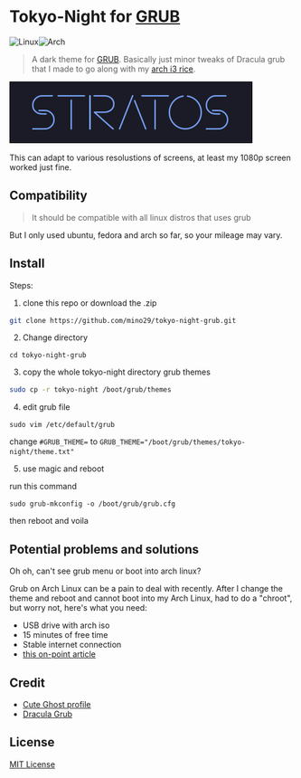 # Tokyo-Night for [GRUB](https://gnu.org/software/grub/)

![Linux](https://img.shields.io/badge/Linux-FCC624?style=for-the-badge&logo=linux&logoColor=black)![Arch](https://img.shields.io/badge/Arch%20Linux-1793D1?logo=arch-linux&logoColor=fff&style=for-the-badge)

> A dark theme for [GRUB](https://gnu.org/software/grub/).
Basically just minor tweaks of Dracula grub that I made to go along with my
[arch i3 rice](https://github.com/mino29/arch-i3).

![Screenshot](./usr/share/grub/themes/StratOS/logo.png)

This can adapt to various resolustions of screens, at least my 1080p screen
worked just fine.

## Compatibility
> It should be compatible with all linux distros that uses grub

But I only used ubuntu, fedora and arch  so far, so your mileage may vary.

## Install

Steps:

1. clone this repo or download the .zip

```bash
git clone https://github.com/mino29/tokyo-night-grub.git
```

2. Change directory 

```
cd tokyo-night-grub
```

3. copy the whole tokyo-night directory grub themes

```bash
sudo cp -r tokyo-night /boot/grub/themes
```

4. edit grub file

```
sudo vim /etc/default/grub
```
change `#GRUB_THEME=` to
`GRUB_THEME="/boot/grub/themes/tokyo-night/theme.txt"`

5. use magic and reboot

run this command
```
sudo grub-mkconfig -o /boot/grub/grub.cfg
```
then reboot and voila

## Potential problems and solutions

Oh oh, can't see grub menu or boot into arch linux?

Grub on Arch Linux can be a pain to deal with recently.
After I change the theme and reboot and cannot boot into my Arch Linux, had to
do a "chroot", but worry not, here's what you need:

- USB drive with arch iso
- 15 minutes of free time
- Stable internet connection
- [this on-point article](https://www.jeremymorgan.com/tutorials/linux/how-to-reinstall-boot-loader-arch-linux/)


## Credit

- [Cute Ghost profile](https://www.flaticon.com/free-icon/ghost_1150381?term=ghost&page=1&position=52&page=1&position=52&related_id=1150381&origin=style)
- [Dracula Grub](https://draculatheme.com/grub)

## License

[MIT License](./LICENSE)
